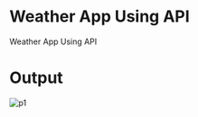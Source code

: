 # Weather App Using API

Weather App Using API

# Output
![p1](https://user-images.githubusercontent.com/109650374/207336671-14a72525-8e23-4823-8c18-4e2eb4a21b47.jpeg)
